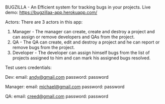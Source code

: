 BUGZILLA - An Efficient system for tracking bugs in your projects.
Live demo: https://bugzillaa-app.herokuapp.com/

Actors: 
   There are 3 actors in this app:
   
   1) Manager - The manager can create, create and destroy a project and can assign or remove developers and QAs from the project.
   2) QA - The QA can create, edit and  destroy a project and he can report or remove bugs from the project.
   3) Developer - The developer can assign himself bugs from the list of projects assigned to him and can mark his assigned bugs resolved.

Test users credentials:

Dev: 
   email: andy@gmail.com
   password: password

Manager: 
   email: michael@gmail.com
   password: password

QA: 
   email: creed@gmail.com
   password: password
   
